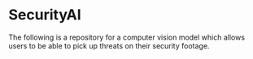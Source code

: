 # SecurityAI
The following is a repository for a computer vision model which allows users to be able to pick up threats on their security footage. 

